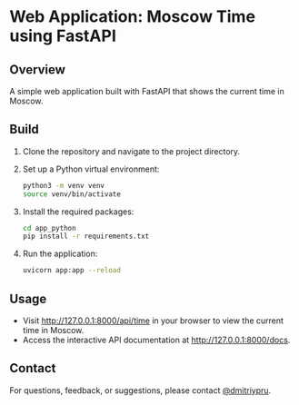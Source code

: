 # Web Application: Moscow Time using FastAPI

## Overview
A simple web application built with FastAPI that shows the current time in Moscow.

## Build
1. Clone the repository and navigate to the project directory.
2. Set up a Python virtual environment:

   ```bash
   python3 -m venv venv
   source venv/bin/activate
   
3. Install the required packages:

    ```bash
    cd app_python
    pip install -r requirements.txt

4. Run the application:

    ```bash
    uvicorn app:app --reload

## Usage
* Visit http://127.0.0.1:8000/api/time in your browser to view the current time in Moscow.
* Access the interactive API documentation at http://127.0.0.1:8000/docs.

## Contact

For questions, feedback, or suggestions, please contact [@dmitriypru](https://t.me/dmitriypru).
